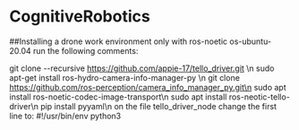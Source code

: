 # CognitiveRobotics
##Installing a drone work environment
only with ros-noetic os-ubuntu-20.04
run the following comments:

git clone --recursive https://github.com/appie-17/tello_driver.git \n
sudo apt-get install ros-hydro-camera-info-manager-py \n
git clone https://github.com/ros-perception/camera_info_manager_py.git\n
sudo apt install ros-noetic-codec-image-transport\n
sudo apt install ros-neotic-tello-driver\n
pip install pyyaml\n
on the file tello_driver_node change the first line to: #!/usr/bin/env python3
